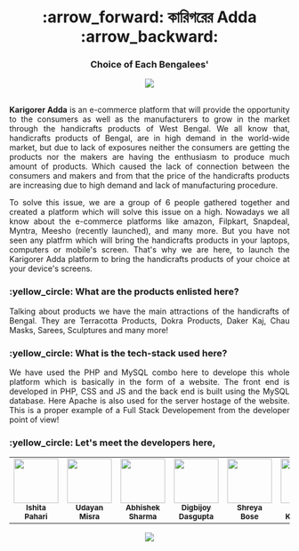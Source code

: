 <div align = 'center'>
<h1> :arrow_forward: কারিগরের Adda :arrow_backward: </h1>
<h3> Choice of Each Bengalees' </h3>
<img src= 'https://capsule-render.vercel.app/api?type=rect&color=gradient&height=2.5'/>
</div>


<p align = 'justify'><br>
<b>Karigorer Adda</b> is an e-commerce platform that will provide the opportunity to the consumers as well as the manufacturers to grow in the market through the handicrafts products of West Bengal. We all know that, handicrafts products of Bengal, are in high demand in the world-wide market, but due to lack of exposures neither the consumers are getting the products nor the makers are having the enthusiasm to produce much amount of products. Which caused the lack of connection between the consumers and makers and from that the price of the handicrafts products are increasing due to high demand and lack of manufacturing procedure. </p>


  <p align = 'justify'>To solve this issue, we are a group of 6 people gathered together and created a platform which will solve this issue on a high. Nowadays we all know about the e-commerce platforms like amazon, Filpkart, Snapdeal, Myntra, Meesho (recently launched), and many more. But you have not seen any platfrm which will bring the handicrafts products in your laptops, computers or mobile's screen. That's why we are here, to launch the Karigorer Adda platform to bring the handicrafts products of your choice at your device's screens.</p>
  
  <h3> :yellow_circle: What are the products enlisted here? </h3>
  
  <p align = 'justify'>Talking about products we have the main attractions of the handicrafts of Bengal. They are Terracotta Products, Dokra Products, Daker Kaj, Chau Masks, Sarees, Sculptures and many more!</p>
  
  <h3> :yellow_circle: What is the tech-stack used here? </h3>
  
  <p align = 'justify'> We have used the PHP and MySQL combo here to develope this whole platform which is basically in the form of a website. The front end is developed in PHP, CSS and JS and the back end is built using the MySQL database. Here Apache is also used for the server hostage of the website. This is a proper example of a Full Stack Developement from the developer point of view!</p>
  
  <h3> :yellow_circle: Let's meet the developers here, </h3>
  <table align = 'center'>
  <tr>
<td align="center"><a href="https://github.com/Ishita-2001"><img src="https://avatars.githubusercontent.com/u/85105978?v=4" width="80px;" alt=""/><br /><sub><b> Ishita Pahari</b></sub></a></td>
<td align="center"><a href="https://github.com/UdayanMisra2000"><img src="https://avatars.githubusercontent.com/u/83898487?v=4" width="80px;" alt=""/><br /><sub><b>Udayan Misra</b></sub></a></td>
<td align="center"><a href="https://github.com/abhisheks008"><img src="https://avatars.githubusercontent.com/u/68724349?v=4" width="80px;" alt=""/><br /><sub><b>Abhishek Sharma</b></sub></a></td>
<td align="center"><a href="https://github.com/Digbijoy08"><img src="https://avatars.githubusercontent.com/u/83782347?v=4" width="80px;" alt=""/><br /><sub><b>Digbijoy Dasgupta</b></sub></a></td>
<td align="center"><a href="https://github.com/Shreya0011"><img src="https://avatars.githubusercontent.com/u/87656303?v=4" width="80px;" alt=""/><br /><sub><b>Shreya Bose</b></sub></a></td>
<td align="center"><a href="https://github.com/Raktim1246"><img src="https://avatars.githubusercontent.com/u/75154706?v=4" width="80px;" alt=""/><br /><sub><b>Raktim Karmakar</b></sub></a></td>   

  </tr>
</table>
</p>
  
<p align = 'center'><img src= 'https://capsule-render.vercel.app/api?type=rect&color=gradient&height=2.5'/></p>
